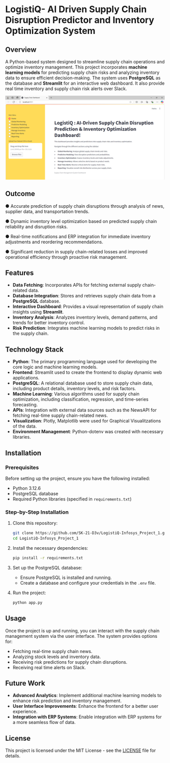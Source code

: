 <H1>LogistiQ- AI Driven Supply Chain Disruption Predictor and Inventory Optimization System</H1>

## Overview

A Python-based system designed to streamline supply chain operations and optimize inventory management. This project incorporates **machine learning models** for predicting supply chain risks and analyzing inventory data to ensure efficient decision-making. The system uses **PostgreSQL** as the database and **Streamlit** for an interactive web dashboard. It also provide real time inventory and supply chain risk alerts over Slack.

![LogistiQ Dashboard](https://github.com/SK-21-D3v/LogistiQ-Infosys_Project_1/blob/main/Screenshot%20(1436).png?raw=true)<br>

## Outcome

● Accurate prediction of supply chain disruptions through analysis of news, supplier data, and transportation trends.<br>

● Dynamic inventory level optimization based on predicted supply chain reliability and disruption risks.<br>

● Real-time notifications and ERP integration for immediate inventory adjustments and reordering recommendations. <br>

● Significant reduction in supply chain-related losses and improved operational efficiency through proactive risk management.<br>

## Features  

- **Data Fetching**: Incorporates APIs for fetching external supply chain-related data.
- **Database Integration**: Stores and retrieves supply chain data from a **PostgreSQL** database.
- **Interactive Dashboard**: Provides a visual representation of supply chain insights using **Streamlit**.
- **Inventory Analysis**: Analyzes inventory levels, demand patterns, and trends for better inventory control.  
- **Risk Prediction**: Integrates machine learning models to predict risks in the supply chain.    


## Technology Stack  

- **Python**: The primary programming language used for developing the core logic and machine learning models.
- **Frontend**: Streamlit used to create the frontend to display dynamic web applications.
- **PostgreSQL**: A relational database used to store supply chain data, including product details, inventory levels, and risk factors.
- **Machine Learning**: Various algorithms used for supply chain optimization, including classification, regression, and time-series forecasting.
- **APIs**: Integration with external data sources such as the NewsAPI for fetching real-time supply chain-related news.
- **Visualization**: Plotly, Matplotlib were used for Graphical Visualitzations of the data. 
- **Environment Management**: Python-dotenv was created with necessary libraries. 

## Installation

### Prerequisites

Before setting up the project, ensure you have the following installed:  
- Python 3.12.6  
- PostgreSQL database  
- Required Python libraries (specified in `requirements.txt`)  

### Step-by-Step Installation

1. Clone this repository:
   ```bash
   git clone https://github.com/SK-21-D3v/LogistiQ-Infosys_Project_1.git
   cd LogistiQ-Infosys_Project_1

2. Install the necessary dependencies:
   ```bash
   pip install -r requirements.txt

3. Set up the PostgreSQL database:
   - Ensure PostgreSQL is installed and running.
   - Create a database and configure your credentials in the `.env` file.

4. Run the project:
   ```bash
   python app.py

## Usage

Once the project is up and running, you can interact with the supply chain management system via the user interface. The system provides options for:
- Fetching real-time supply chain news.
- Analyzing stock levels and inventory data.
- Receiving risk predictions for supply chain disruptions.
- Receiving real time alerts on Slack.

## Future Work

- **Advanced Analytics**: Implement additional machine learning models to enhance risk prediction and inventory management.
- **User Interface Improvements**: Enhance the frontend for a better user experience.
- **Integration with ERP Systems**: Enable integration with ERP systems for a more seamless flow of data.

## License

This project is licensed under the MIT License - see the [LICENSE](LICENSE.txt) file for details.
